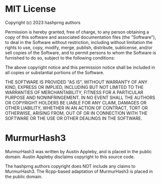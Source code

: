 # MIT License

Copyright (c) 2023 hashprng authors

Permission is hereby granted, free of charge, to any person obtaining a copy
of this software and associated documentation files (the "Software"), to deal
in the Software without restriction, including without limitation the rights
to use, copy, modify, merge, publish, distribute, sublicense, and/or sell
copies of the Software, and to permit persons to whom the Software is
furnished to do so, subject to the following conditions:

The above copyright notice and this permission notice shall be included in all
copies or substantial portions of the Software.

THE SOFTWARE IS PROVIDED "AS IS", WITHOUT WARRANTY OF ANY KIND, EXPRESS OR
IMPLIED, INCLUDING BUT NOT LIMITED TO THE WARRANTIES OF MERCHANTABILITY,
FITNESS FOR A PARTICULAR PURPOSE AND NONINFRINGEMENT. IN NO EVENT SHALL THE
AUTHORS OR COPYRIGHT HOLDERS BE LIABLE FOR ANY CLAIM, DAMAGES OR OTHER
LIABILITY, WHETHER IN AN ACTION OF CONTRACT, TORT OR OTHERWISE, ARISING FROM,
OUT OF OR IN CONNECTION WITH THE SOFTWARE OR THE USE OR OTHER DEALINGS IN THE
SOFTWARE.

# MurmurHash3

MurmurHash3 was written by Austin Appleby, and is placed in the public
domain. Austin Appleby disclaims copyright to this source code.

The hashprng authors copyright does NOT include any claims to MurmurHash3. The
Rcpp-based adaptation of MurmurHash3 is placed in the public domain.
